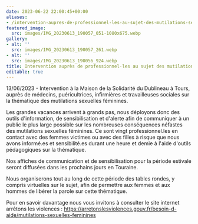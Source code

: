 ```yaml
---
date: 2023-06-22 22:00:45+00:00
aliases:
- /intervention-aupres-de-professionnel-les-au-sujet-des-mutilations-sexuelles-feminines/
featured_image:
  src: images/IMG_20230613_190057_051-1080x675.webp
gallery:
- alt: ''
  src: images/IMG_20230613_190057_261.webp
- alt: ''
  src: images/IMG_20230613_190056_924.webp
title: Intervention auprès de professionnel⋅les au sujet des mutilations sexuelles féminines
editable: true
---
```

13/06/2023 - Intervention à la Maison de la Solidarité du Dublineau à Tours, auprès de médecins, puéricultrices, infirmières et travailleuses sociales sur la thématique des mutilations sexuelles féminines.

Les grandes vacances arrivent à grands pas, nous déployons donc des outils d'information, de sensibilisation et d'alerte afin de communiquer à un public le plus large possible sur les nombreuses conséquences néfastes des mutilations sexuelles féminines.
Ce sont vingt professionnel.les en contact avec des femmes victimes ou avec des filles à risque que nous avons informé.es et sensibilité.es durant une heure et demie à l'aide d'outils pédagogiques sur la thématique.

Nos affiches de communication et de sensibilisation pour la période estivale seront diffusées dans les prochains jours en Touraine.

Nous organiserons tout au long de cette période des tables rondes, y compris virtuelles sur le sujet, afin de permettre aux femmes et aux hommes de libérer la parole sur cette thématique.

Pour en savoir davantage nous vous invitons à consulter le site internet arrêtons les violences :
https://arretonslesviolences.gouv.fr/besoin-d-aide/mutilations-sexuelles-feminines
